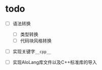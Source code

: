 # todo

- [ ] 语法转换
  - [ ] 类型转换
  - [ ] 代码块风格转换
  
- [ ] 实现关键字`__cpp__`

- [ ] 实现AloLang库文件以及C++标准库的导入
